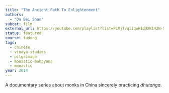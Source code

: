 ```yaml
---
title: "The Ancient Path To Enlightenment"
authors:
  - "Da Bei Shan"
subcat: film
external_url: https://youtube.com/playlist?list=PLMjTvqiiqwH1dUXK142N-S1aslFd6cT1O
status: featured
course: tudong
tags:
  - chinese
  - vinaya-studies
  - pilgrimage
  - monastic-mahayana
  - monastic
year: 2014
---
```


A documentary series about monks in China sincerely practicing *dhutaṅga*.

